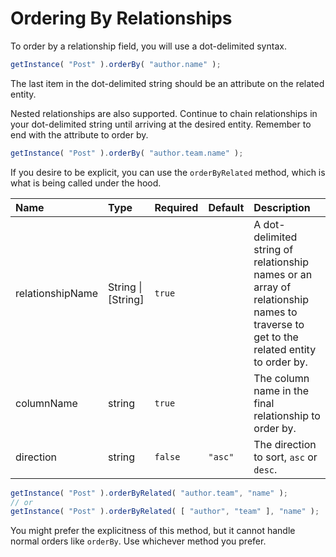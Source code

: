 # Ordering By Relationships

To order by a relationship field, you will use a dot-delimited syntax.

```javascript
getInstance( "Post" ).orderBy( "author.name" );
```

The last item in the dot-delimited string should be an attribute on the related entity.

Nested relationships are also supported.  Continue to chain relationships in your dot-delimited string until arriving at the desired entity.  Remember to end with the attribute to order by.

```javascript
getInstance( "Post" ).orderBy( "author.team.name" );
```

If you desire to be explicit, you can use the `orderByRelated` method, which is what is being called under the hood.

| Name | Type | Required | Default | Description |
| :--- | :--- | :--- | :--- | :--- |
| relationshipName | String \| \[String\] | `true` |  | A dot-delimited string of relationship names or an array of relationship names to traverse to get to the related entity to order by. |
| columnName | string | `true` |  | The column name in the final relationship to order by. |
| direction | string | `false` | `"asc"` | The direction to sort, `asc` or `desc`. |

```javascript
getInstance( "Post" ).orderByRelated( "author.team", "name" );
// or
getInstance( "Post" ).orderByRelated( [ "author", "team" ], "name" );
```

You might prefer the explicitness of this method, but it cannot handle normal orders like `orderBy`.  Use whichever method you prefer.

